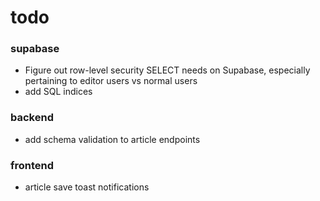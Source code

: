 # todo

### supabase
- Figure out row-level security SELECT needs on Supabase, especially pertaining to editor users vs normal users
- add SQL indices

### backend
- add schema validation to article endpoints

### frontend
- article save toast notifications 
